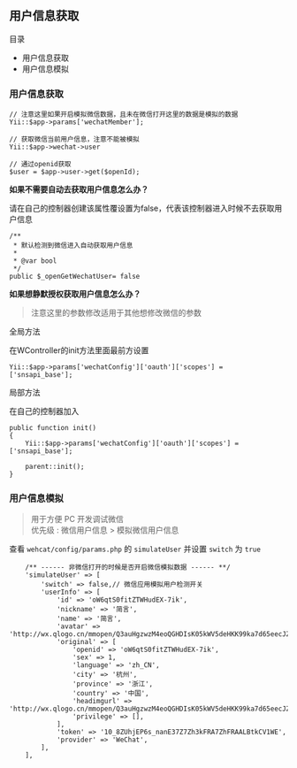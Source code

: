 ## 用户信息获取

目录

- 用户信息获取
- 用户信息模拟

### 用户信息获取

```
// 注意这里如果开启模拟微信数据，且未在微信打开这里的数据是模拟的数据
Yii::$app->params['wechatMember'];

// 获取微信当前用户信息，注意不能被模拟
Yii::$app->wechat->user

// 通过openid获取
$user = $app->user->get($openId);
```
**如果不需要自动去获取用户信息怎么办？**

请在自己的控制器创建该属性覆设置为false，代表该控制器进入时候不去获取用户信息

```
/**
 * 默认检测到微信进入自动获取用户信息
 *
 * @var bool
 */
public $_openGetWechatUser= false
```

**如果想静默授权获取用户信息怎么办？**

> 注意这里的参数修改适用于其他想修改微信的参数

全局方法

在WController的init方法里面最前方设置

```
Yii::$app->params['wechatConfig']['oauth']['scopes'] = ['snsapi_base'];
```

局部方法

在自己的控制器加入

```
public function init()
{
    Yii::$app->params['wechatConfig']['oauth']['scopes'] = ['snsapi_base'];
    
    parent::init();
}
```

### 用户信息模拟

> 用于方便 PC 开发调试微信  
> 优先级 : 微信用户信息 > 模拟微信用户信息

查看 `wehcat/config/params.php` 的 `simulateUser` 并设置 `switch` 为 `true`

```
    /** ------ 非微信打开的时候是否开启微信模拟数据 ------ **/
    'simulateUser' => [
        'switch' => false,// 微信应用模拟用户检测开关
        'userInfo' => [
            'id' => 'oW6qtS0fitZTWHudEX-7ik',
            'nickname' => '简言',
            'name' => '简言',
            'avatar' => 'http://wx.qlogo.cn/mmopen/Q3auHgzwzM4eoQGHDIsK05kWV5deHKK99ka7d65eecJZ7CRZGTlicuaoH7YzcbzYXo1pDR6N77bdLTwA6F2mZA1cFw7icJxwwSWbVgqk3l6gU/0',
            'original' => [
                'openid' => 'oW6qtS0fitZTWHudEX-7ik',
                'sex' => 1,
                'language' => 'zh_CN',
                'city' => '杭州',
                'province' => '浙江',
                'country' => '中国',
                'headimgurl' => 'http://wx.qlogo.cn/mmopen/Q3auHgzwzM4eoQGHDIsK05kWV5deHKK99ka7d65eecJZ7CRZGTlicuaoH7YzcbzYXo1pDR6N77bdLTwA6F2mZA1cFw7icJxwwSWbVgqk3l6gU/0',
                'privilege' => [],
            ],
            'token' => '10_8ZUhjEP6s_nanE37Z7Zh3kFRA7ZhFRAALBtkCV1WE',
            'provider' => 'WeChat',
        ],
    ],
```